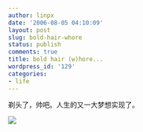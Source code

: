 ```yaml
---
author: linpx
date: '2006-08-05 04:10:09'
layout: post
slug: bold-hair-whore
status: publish
comments: true
title: bold hair (w)hore...
wordpress_id: '129'
categories:
- life
---
```


剃头了，帅吧。人生的又一大梦想实现了。

  
![](http://static.flickr.com/64/206513760_d56b79435d.jpg)


